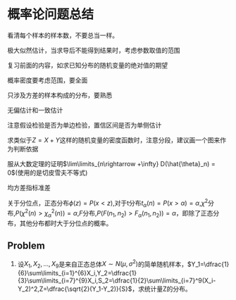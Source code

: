 # 概率论问题总结

看清每个样本的样本数，不要总当一样。

极大似然估计，当求导后不能得到结果时，考虑参数取值的范围

复习前面的内容，如求已知分布的随机变量的绝对值的期望

概率密度要考虑范围，要全面

只涉及方差的样本构成的分布，要熟悉

无偏估计和一致估计

注意假设检验是否为单边检验，置信区间是否为单侧估计

求类似于$Z=X+Y$这样的随机变量的密度函数时，注意分段，建议画一个图来作为判断依据

服从大数定理的证明$\lim\limits_{n\rightarrow +\infty} D(\hat{\theta}_n) = 0$(使用的是切皮雪夫不等式)

均方差指标准差

关于分位点，正态分布$\phi(z)=P(x < z)$,对于t分布$t_{\alpha}(n)=P(x > \alpha) = \alpha$,$\chi^2$分布,$P(\chi^2(n) > \chi^2_{\alpha}(n)) = \alpha$,$F$分布,$P(F(n_1,n_2) > F_\alpha(n_1,n_2)) = \alpha$，即除了正态分布，其他分布都时大于分位点的概率。

## Problem

1. 设$X_1,X_2,...,X_9$是来自正态总体$X\sim N(\mu,\sigma^2)$的简单随机样本，$Y_1=\dfrac{1}{6}\sum\limits_{i=1}^{6}X_i,Y_2=\dfrac{1}{3}\sum\limits_{i=7}^{9}X_i,S_2=\dfrac{1}{2}\sum\limits_{i=7}^9(X_i-Y_2)^2,Z=\dfrac{\sqrt{2}(Y_1-Y_2)}{S}$，求统计量Z的分布。
